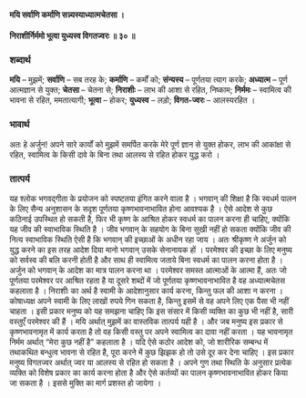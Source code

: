 #### मयि सर्वाणि कर्माणि सन्न्यस्याध्यात्मचेतसा ।
#### निराशीर्निर्ममो भूत्वा युध्यस्व विगतज्वरः ॥ ३० ॥

### शब्दार्थ

**मयि** – मुझमें; **सर्वाणि** – सब तरह के; **कर्माणि** – कर्मों को; **संन्यस्य** – पूर्णतया त्याग करके; **अध्यात्म** – पूर्ण आत्मज्ञान से  युक्त; **चेतसा** – चेतना से; **निराशीः** – लाभ की आशा से रहित, निष्काम; **निर्ममः** – स्वामित्व की भावना से रहित, ममतात्यागी; **भूत्वा** – होकर; **युध्यस्व** – लड़ो; **विगत-ज्वरः** – आलस्यरहित ।

### भावार्थ

अतः हे अर्जुन! अपने सारे कार्यों को मुझमें समर्पित करके मेरे पूर्ण ज्ञान से युक्त होकर, लाभ की आकांक्षा से रहित, स्वामित्व के किसी दावे के बिना तथा आलस्य से रहित होकर युद्ध करो ।

### तात्पर्य

यह श्लोक भगवद्गीता के प्रयोजन को स्पष्टतया इंगित करने वाला है । भगवान् की शिक्षा है कि स्वधर्म पालन के लिए सैन्य अनुशासन के सदृश पूर्णतया कृष्णभावनाभावित होना आवश्यक है । ऐसे आदेश से कुछ कठिनाई उपस्थित हो सकती है, फिर भी कृष्ण के आश्रित होकर स्वधर्म का पालन करना ही चाहिए, क्योंकि यह जीव की स्वाभाविक स्थिति है । जीव भगवान् के सहयोग के बिना सुखी नहीं हो सकता क्योंकि जीव की नित्य स्वाभाविक स्थिति ऐसी है कि भगवान् की इच्छाओं के अधीन रहा जाय । अतः श्रीकृष्ण ने अर्जुन को युद्ध करने का इस तरह आदेश दिया मानो भगवान् उसके सेनानायक हों । परमेश्वर की इच्छा के लिए मनुष्य को सर्वस्व की बलि करनी होती है और साथ ही स्वामित्व जताये बिना स्वधर्म का पालन करना होता है । अर्जुन को भगवान् के आदेश का मात्र पालन करना था । परमेश्वर समस्त आत्माओं के आत्मा हैं, अतः जो पूर्णतया परमेश्वर पर आश्रित रहता है या दूसरे शब्दों में जो पूर्णतया कृष्णभावनाभावित है वह अध्यात्मचेतस कहलाता है । निराशीः का अर्थ है स्वामी के आदेशानुसार कार्य करना, किन्तु फल की आशा न करना । कोषाध्यक्ष अपने स्वामी के लिए लाखों रुपये गिन सकता है, किन्तु इसमें से वह अपने लिए एक पैसा भी नहीं चाहता । इसी प्रकार मनुष्य को यह समझना चाहिए कि इस संसार में किसी व्यक्ति का कुछ भी नहीं है, सारी वस्तुएँ परमेश्वर की हैं । मयि अर्थात् मुझमें का वास्तविक तात्पर्य यही है । और जब मनुष्य इस प्रकार से कृष्णभावनामृत में कार्य करता है तो वह किसी वस्तु पर अपने स्वामित्व का दावा नहीं करता । यह भावनामृत निर्मम अर्थात् “मेरा कुछ नहीं है” कहलाता है । यदि ऐसे कठोर आदेश को, जो शारीरिक सम्बन्ध में तथाकथित बन्धुत्व भावना से रहित है, पूरा करने में कुछ झिझक हो तो उसे दूर कर देना चाहिए । इस प्रकार मनुष्य विगतज्वर अर्थात् ज्वर या आलस्य से रहित हो सकता है । अपने गुण तथा स्थिति के अनुसार प्रत्येक व्यक्ति को विशेष प्रकार का कार्य करना होता है और ऐसे कर्तव्यों का पालन कृष्णभावनाभावित होकर किया जा सकता है । इससे मुक्ति का मार्ग प्रशस्त हो जायेगा ।